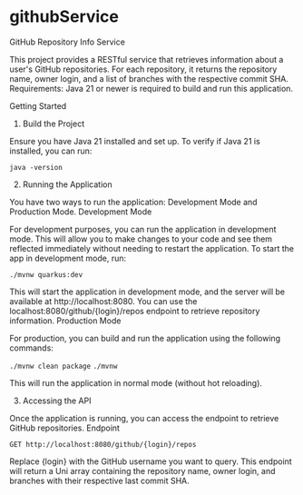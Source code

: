 # githubService
GitHub Repository Info Service

This project provides a RESTful service that retrieves information about a user's GitHub repositories. For each repository, it returns the repository name, owner login, and a list of branches with the respective commit SHA.
Requirements: Java 21 or newer is required to build and run this application.

Getting Started
1. Build the Project

Ensure you have Java 21 installed and set up. To verify if Java 21 is installed, you can run:

``java -version``

2. Running the Application

You have two ways to run the application: Development Mode and Production Mode.
Development Mode

For development purposes, you can run the application in development mode. This will allow you to make changes to your code and see them reflected immediately without needing to restart the application. To start the app in development mode, run:

``./mvnw quarkus:dev``

This will start the application in development mode, and the server will be available at http://localhost:8080. You can use the localhost:8080/github/{login}/repos endpoint to retrieve repository information.
Production Mode

For production, you can build and run the application using the following commands:

``./mvnw clean package``
``./mvnw``

This will run the application in normal mode (without hot reloading).
 
3. Accessing the API

Once the application is running, you can access the endpoint to retrieve GitHub repositories.
Endpoint

``GET http://localhost:8080/github/{login}/repos``

Replace {login} with the GitHub username you want to query.
This endpoint will return a Uni array containing the repository name, owner login, and branches with their respective last commit SHA.
